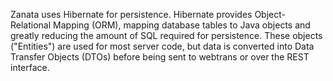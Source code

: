 Zanata uses Hibernate for persistence. Hibernate provides Object-Relational Mapping (ORM), mapping database tables to Java objects and greatly reducing the amount of SQL required for persistence. These objects ("Entities") are used for most server code, but data is converted into Data Transfer Objects (DTOs) before being sent to webtrans or over the REST interface.